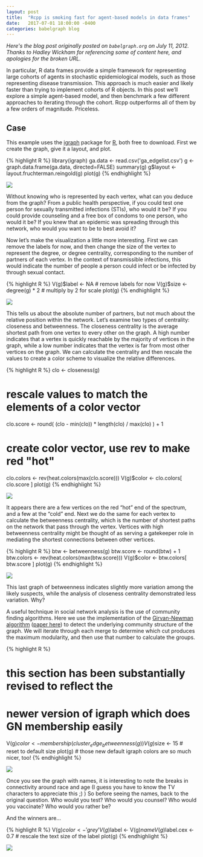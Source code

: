 ```yaml
---
layout: post
title:  "Rcpp is smoking fast for agent-based models in data frames"
date:   2017-07-01 18:00:00 -0400
categories: babelgraph blog
---
```


_Here's the blog post originally posted on `babelgraph.org` on July 11, 2012. Thanks to Hadley Wickham for referencing some of content here, and apologies for the broken URL._

 In particular, R data frames provide a simple framework for representing large cohorts of agents in stochastic epidemiological models, such as those representing disease transmission. This approach is much easier and likely faster than trying to implement cohorts of R objects. In this post we’ll explore a simple agent-based model, and then benchmark a few different approaches to iterating through the cohort. Rcpp outperforms all of them by a few orders of magnitude. Priceless.

## Case










This example uses the [igraph](http://igraph.org/) package for [R](http://www.r-project.org/), both free to download. First we create the graph, give it a layout, and plot.

{% highlight R %}
library(igraph)
ga.data <- read.csv('ga_edgelist.csv')
g <- graph.data.frame(ga.data, directed=FALSE)
summary(g)
g$layout <- layout.fruchterman.reingold(g)
plot(g)
{% endhighlight %}

![](/images/babelgraph/greys/plot1.png)

Without knowing who is represented by each vertex, what can you deduce from the graph? From a public health perspective, if you could test one person for sexually transmitted infections (STIs), who would it be? If you could provide counseling and a free box of condoms to one person, who would it be? If you knew that an epidemic was spreading through this network, who would you want to be to best avoid it?

Now let’s make the visualization a little more interesting. First we can remove the labels for now, and then change the size of the vertex to represent the degree, or degree centrality, corresponding to the number of partners of each vertex. In the context of transmissible infections, this would indicate the number of people a person could infect or be infected by through sexual contact.

{% highlight R %}
V(g)$label <- NA # remove labels for now
V(g)$size <- degree(g) * 2 # multiply by 2 for scale
plot(g)
{% endhighlight %}

![](/images/babelgraph/greys/plot2.png)

This tells us about the absolute number of partners, but not much about the relative position within the network. Let’s examine two types of centrality: closeness and betweenness. The closeness centrality is the average shortest path from one vertex to every other on the graph. A high number indicates that a vertex is quickly reachable by the majority of vertices in the graph, while a low number indicates that the vertex is far from most other vertices on the graph. We can calculate the centrality and then rescale the values to create a color scheme to visualize the relative differences.

{% highlight R %}
clo <- closeness(g)
# rescale values to match the elements of a color vector
clo.score <- round( (clo - min(clo)) * length(clo) / max(clo) ) + 1
# create color vector, use rev to make red "hot"
clo.colors <- rev(heat.colors(max(clo.score)))
V(g)$color <- clo.colors[ clo.score ]
plot(g)
{% endhighlight %}

![](/images/babelgraph/greys/plot3.png)

It appears there are a few vertices on the red “hot” end of the spectrum, and a few at the “cold” end. Next we do the same for each vertex to calculate the betweenness centrality, which is the number of shortest paths on the network that pass through the vertex. Vertices with high betweenness centrality might be thought of as serving a gatekeeper role in mediating the shortest connections between other vertices.

{% highlight R %}
btw <- betweenness(g)
btw.score <- round(btw) + 1
btw.colors <- rev(heat.colors(max(btw.score)))
V(g)$color <- btw.colors[ btw.score ]
plot(g)
{% endhighlight %}

![](/images/babelgraph/greys/plot4.png)

This last graph of betweenness indicates slightly more variation among the likely suspects, while the analysis of closeness centrality demonstrated less variation. Why? 

A useful technique in social network analysis is the use of community finding algorithms. Here we use the implementation of the [Girvan-Newman algorithm](http://en.wikipedia.org/wiki/Girvan%E2%80%93Newman_algorithm) ([paper here](http://www.pnas.org/content/99/12/7821)) to detect the underlying community structure of the graph. We will iterate through each merge to determine which cut produces the maximum modularity, and then use that number to calculate the groups.

{% highlight R %}
# this section has been substantially revised to reflect the
# newer version of igraph which does GN membership easily
V(g)$color <- membership(cluster_edge_betweenness(g))
V(g)$size <- 15 # reset to default size
plot(g) # those new default igraph colors are so much nicer, too!
{% endhighlight %}

![](/images/babelgraph/greys/plot5.png)

Once you see the graph with names, it is interesting to note the breaks in connectivity around race and age (I guess you have to know the TV characters to appreciate this ;) ) So before seeing the names, back to the original question. Who would you test? Who would you counsel? Who would you vaccinate? Who would you rather be?

And the winners are…

{% highlight R %}
V(g)$color <- 'grey'
V(g)$label <- V(g)$name
V(g)$label.cex <- 0.7 # rescale the text size of the label
plot(g)
{% endhighlight %}

![](/images/babelgraph/greys/plot6.png)

